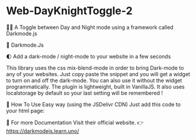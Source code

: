 # Web-DayKnightToggle-2
🌚🌞 A Toggle between Day and Night mode using a framework called Darkmode.js

👤 Darkmode.Js

🌓 Add a dark-mode / night-mode to your website in a few seconds

This library uses the css mix-blend-mode in order to bring Dark-mode to any of your websites. Just copy paste the snippet and you will get a widget to turn on and off the dark-mode. You can also use it without the widget programmatically. The plugin is lightweight, built in VanillaJS. It also uses localstorage by default so your last setting will be remembered !


🚩 How To Use
Easy way (using the JSDelivr CDN)
Just add this code to your html page:

<script src="https://cdn.jsdelivr.net/npm/darkmode-js@1.3.4/lib/darkmode-js.min.js"></script>

<script>
  new Darkmode().showWidget();
</script>


🧐 For more Documentation Visit their official website.
👉 https://darkmodejs.learn.uno/
